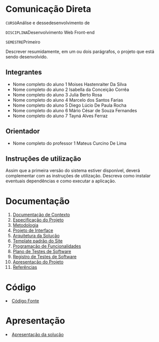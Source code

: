 # Comunicação Direta

`CURSO`Análise e dessedesenvolvimento de 

`DISCIPLINA`Desenvolvimento Web Front-end

`SEMESTRE`Primeiro

Descrever resumidamente, em um ou dois parágrafos, o projeto que está sendo desenvolvido.

## Integrantes

* Nome completo do aluno 1 Moises Hastenraiter Da Silva
* Nome completo do aluno 2 Isabella da Conceição Corrêa
* Nome completo do aluno 3 Julia Berto Rosa
* Nome completo do aluno 4 Marcelo dos Santos Farias
* Nome completo do aluno 5 Diego Lúcio De Paula Rocha
* Nome completo do aluno 6 Mário César de Souza Fernandes
* Nome completo do aluno 7 Tayná Alves Ferraz

## Orientador

* Nome completo do professor 1 Mateus Curcino De Lima

## Instruções de utilização

Assim que a primeira versão do sistema estiver disponível, deverá complementar com as instruções de utilização. Descreva como instalar eventuais dependências e como executar a aplicação.

# Documentação

<ol>
<li><a href="docs/01-Documentação de Contexto.md"> Documentação de Contexto</a></li>
<li><a href="docs/02-Especificação do Projeto.md"> Especificação do Projeto</a></li>
<li><a href="docs/03-Metodologia.md"> Metodologia</a></li>
<li><a href="docs/04-Projeto de Interface.md"> Projeto de Interface</a></li>
<li><a href="docs/05-Arquitetura da Solução.md"> Arquitetura da Solução</a></li>
<li><a href="docs/06-Template padrão do Site.md"> Template padrão do Site</a></li>
<li><a href="docs/07-Programação de Funcionalidades.md"> Programação de Funcionalidades</a></li>
<li><a href="docs/08-Plano de Testes de Software.md"> Plano de Testes de Software</a></li>
<li><a href="docs/09-Registro de Testes de Software.md"> Registro de Testes de Software</a></li>
<li><a href="docs/10-Apresentação do Projeto.md"> Apresentação do Projeto</a></li>
<li><a href="docs/11-Referências.md"> Referências</a></li>
</ol>

# Código

<li><a href="src/README.md"> Código Fonte</a></li>

# Apresentação

<li><a href="presentation/README.md"> Apresentação da solução</a></li>
